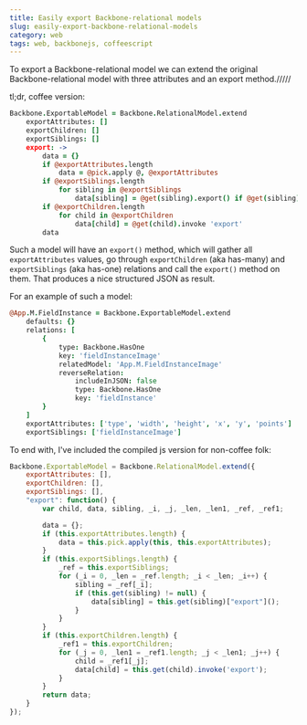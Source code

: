 ```yaml
---
title: Easily export Backbone-relational models
slug: easily-export-backbone-relational-models
category: web
tags: web, backbonejs, coffeescript
---
```


To export a Backbone-relational model we can extend the original Backbone-relational model with three attributes and an export method./////

tl;dr, coffee version:

```coffee
Backbone.ExportableModel = Backbone.RelationalModel.extend
	exportAttributes: []
	exportChildren: []
	exportSiblings: [] 
	export: ->
		data = {}
		if @exportAttributes.length
			data = @pick.apply @, @exportAttributes
		if @exportSiblings.length
			for sibling in @exportSiblings
				data[sibling] = @get(sibling).export() if @get(sibling)?
		if @exportChildren.length
			for child in @exportChildren
				data[child] = @get(child).invoke 'export'
		data	
```

Such a model will have an `export()` method, which will gather all `exportAttributes` values, go through `exportChildren` (aka has-many) and `exportSiblings` (aka has-one) relations and call the `export()` method on them. That produces a nice structured JSON as result.

For an example of such a model:

```coffee
@App.M.FieldInstance = Backbone.ExportableModel.extend
	defaults: {}
	relations: [
		{
			type: Backbone.HasOne
			key: 'fieldInstanceImage'
			relatedModel: 'App.M.FieldInstanceImage'
			reverseRelation:
				includeInJSON: false
				type: Backbone.HasOne
				key: 'fieldInstance'
		}
	]
	exportAttributes: ['type', 'width', 'height', 'x', 'y', 'points']
	exportSiblings: ['fieldInstanceImage']
```

To end with, I've included the compiled js version for non-coffee folk:

```js
Backbone.ExportableModel = Backbone.RelationalModel.extend({
	exportAttributes: [],
	exportChildren: [],
	exportSiblings: [],
	"export": function() {
		var child, data, sibling, _i, _j, _len, _len1, _ref, _ref1;

		data = {};
		if (this.exportAttributes.length) {
			data = this.pick.apply(this, this.exportAttributes);
		}
		if (this.exportSiblings.length) {
			_ref = this.exportSiblings;
			for (_i = 0, _len = _ref.length; _i < _len; _i++) {
				sibling = _ref[_i];
				if (this.get(sibling) != null) {
					data[sibling] = this.get(sibling)["export"]();
				}
			}
		}
		if (this.exportChildren.length) {
			_ref1 = this.exportChildren;
			for (_j = 0, _len1 = _ref1.length; _j < _len1; _j++) {
				child = _ref1[_j];
				data[child] = this.get(child).invoke('export');
			}
		}
		return data;
	}
});
```